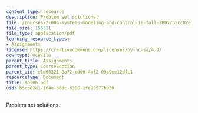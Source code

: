 ```yaml
---
content_type: resource
description: Problem set solutions.
file: /courses/2-004-systems-modeling-and-control-ii-fall-2007/b5cc82e1164eb60c63861fe99577b939_sol06.pdf
file_size: 155321
file_type: application/pdf
learning_resource_types:
- Assignments
license: https://creativecommons.org/licenses/by-nc-sa/4.0/
ocw_type: OCWFile
parent_title: Assignments
parent_type: CourseSection
parent_uid: e1d08321-8a72-cdd0-4af2-03c9ee12dfc1
resourcetype: Document
title: sol06.pdf
uid: b5cc82e1-164e-b60c-6386-1fe99577b939
---
```

Problem set solutions.